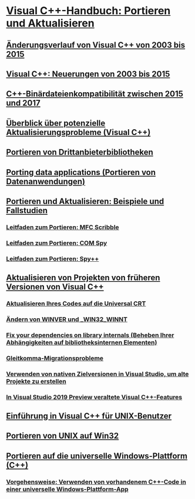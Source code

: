 # [Visual C++-Handbuch: Portieren und Aktualisieren](visual-cpp-porting-and-upgrading-guide.md)
## [Änderungsverlauf von Visual C++ von 2003 bis 2015](visual-cpp-change-history-2003-2015.md)
## [Visual C++: Neuerungen von 2003 bis 2015](visual-cpp-what-s-new-2003-through-2015.md)
## [C++-Binärdateienkompatibilität zwischen 2015 und 2017](binary-compat-2015-2017.md)
## [Überblick über potenzielle Aktualisierungsprobleme (Visual C++)](overview-of-potential-upgrade-issues-visual-cpp.md)
## [Portieren von Drittanbieterbibliotheken](porting-third-party-libraries.md)
## [Porting data applications (Portieren von Datenanwendungen)](../data/data-access-programming-mfc-atl.md)
## [Portieren und Aktualisieren: Beispiele und Fallstudien](porting-and-upgrading-examples-and-case-studies.md)
### [Leitfaden zum Portieren: MFC Scribble](porting-guide-mfc-scribble.md)
### [Leitfaden zum Portieren: COM Spy](porting-guide-com-spy.md)
### [Leitfaden zum Portieren: Spy++](porting-guide-spy-increment.md)
## [Aktualisieren von Projekten von früheren Versionen von Visual C++](upgrading-projects-from-earlier-versions-of-visual-cpp.md)
### [Aktualisieren Ihres Codes auf die Universal CRT](upgrade-your-code-to-the-universal-crt.md)
### [Ändern von WINVER und _WIN32_WINNT](modifying-winver-and-win32-winnt.md)
### [Fix your dependencies on library internals (Beheben Ihrer Abhängigkeiten auf bibliotheksinternen Elementen)](fix-your-dependencies-on-library-internals.md)
### [Gleitkomma-Migrationsprobleme](floating-point-migration-issues.md)
### [Verwenden von nativen Zielversionen in Visual Studio, um alte Projekte zu erstellen](use-native-multi-targeting.md)
### [In Visual Studio 2019 Preview veraltete Visual C++-Features](features-deprecated-in-visual-studio.md)
## [Einführung in Visual C++ für UNIX-Benutzer](introduction-to-visual-cpp-for-unix-users.md)
## [Portieren von UNIX auf Win32](porting-from-unix-to-win32.md)
## [Portieren auf die universelle Windows-Plattform (C++)](porting-to-the-universal-windows-platform-cpp.md)
### [Vorgehensweise: Verwenden von vorhandenem C++-Code in einer universelle Windows-Plattform-App](how-to-use-existing-cpp-code-in-a-universal-windows-platform-app.md)
